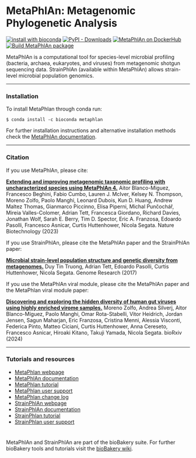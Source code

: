 # MetaPhlAn: Metagenomic Phylogenetic Analysis
[![install with bioconda](https://img.shields.io/badge/install%20with-bioconda-brightgreen.svg?style=flat)](http://bioconda.github.io/recipes/metaphlan/README.html) [![PyPI - Downloads](https://img.shields.io/pypi/dm/metaphlan?label=MetaPhlAn%20on%20PyPi)](https://pypi.org/project/MetaPhlAn/) [![MetaPhlAn on DockerHub](https://img.shields.io/docker/pulls/biobakery/metaphlan?label=MetaPhlAn%20on%20DockerHub)](https://hub.docker.com/r/biobakery/metaphlan) [![Build MetaPhlAn package](https://github.com/biobakery/MetaPhlAn/workflows/Build%20MetaPhlAn%20package/badge.svg?branch=3.0)](https://github.com/biobakery/MetaPhlAn/actions?query=workflow%3A%22Build+MetaPhlAn+package%22)

MetaPhlAn is a computational tool for species-level microbial profiling (bacteria, archaea, eukaryotes, and viruses) from metagenomic shotgun sequencing data. 
StrainPhlAn (available within MetaPhlAn) allows strain-level microbial population genomics.

-------------

### Installation

To install MetaPhlan through conda run:

```
$ conda install -c bioconda metaphlan
```

For further installation instructions and alternative installation methods check the [MetaPhlAn documentation](https://github.com/biobakery/MetaPhlAn/wiki/MetaPhlAn-4.2).

-------------

### Citation
If you use MetaPhlAn, please cite:

[**Extending and improving metagenomic taxonomic profiling with uncharacterized species using MetaPhlAn 4.**](https://doi.org/10.1038/s41587-023-01688-w) Aitor Blanco-Miguez, Francesco Beghini, Fabio Cumbo, Lauren J. McIver, Kelsey N. Thompson, Moreno Zolfo, Paolo Manghi, Leonard Dubois, Kun D. Huang, Andrew Maltez Thomas, Gianmarco Piccinno, Elisa Piperni, Michal Punčochář, Mireia Valles-Colomer, Adrian Tett, Francesca Giordano, Richard Davies, Jonathan Wolf, Sarah E. Berry, Tim D. Spector, Eric A. Franzosa, Edoardo Pasolli, Francesco Asnicar, Curtis Huttenhower, Nicola Segata. Nature Biotechnology (2023)

If you use StrainPhlAn, please cite the MetaPhlAn paper and the StrainPhlAn paper:

[**Microbial strain-level population structure and genetic diversity from metagenomes.**](http://genome.cshlp.org/content/27/4/626.full.pdf) Duy Tin Truong, Adrian Tett, Edoardo Pasolli, Curtis Huttenhower, Nicola Segata. Genome Research (2017)

If you use the MetaPhlAn viral module, please cite the MetaPhlAn paper and the MetaPhlan viral module paper:

[**Discovering and exploring the hidden diversity of human gut viruses using highly enriched virome samples.**](https://doi.org/10.1101/2024.02.19.580813 ) Moreno Zolfo, Andrea Silverj, Aitor Blanco-Míguez, Paolo Manghi, Omar Rota-Stabelli, Vitor Heidrich, Jordan Jensen, Sagun Maharjan, Eric Franzosa, Cristina Menni, Alessia Visconti, Federica Pinto, Matteo Ciciani, Curtis Huttenhower, Anna Cereseto, Francesco Asnicar, Hiroaki Kitano, Takuji Yamada, Nicola Segata. bioRxiv (2024)

-------------

### Tutorials and resources

* [MetaPhlan webpage](http://segatalab.cibio.unitn.it/tools/metaphlan/index.html)
* [MetaPhlAn documentation](https://github.com/biobakery/MetaPhlAn/wiki/MetaPhlAn-4)
* [MetaPhlan tutorial](https://github.com/biobakery/biobakery/wiki/metaphlan4)
* [MetaPhlan user support](https://forum.biobakery.org/c/microbial-community-profiling/metaphlan/)
* [MetaPhlan change log](https://github.com/biobakery/MetaPhlAn/blob/master/CHANGELOG.md)
* [StrainPhlAn webpage](http://segatalab.cibio.unitn.it/tools/strainphlan/index.html)
* [StrainPhlAn documentation](http://segatalab.cibio.unitn.it/tools/strainphlan/index.html)
* [StrainPhlan tutorial](https://github.com/biobakery/biobakery/wiki/strainphlan4)
* [StrainPhlan user support](https://forum.biobakery.org/c/microbial-community-profiling/strainphlan/)

#
MetaPhlAn and StrainPhlAn are part of the bioBakery suite. For further bioBakery tools and tutorials visit the [bioBakery wiki](https://github.com/biobakery/biobakery).
